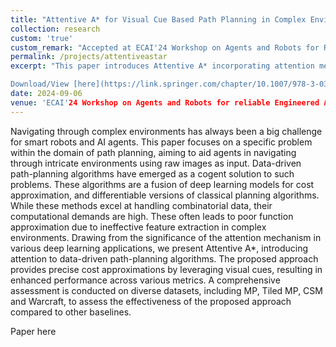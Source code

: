 ```yaml
---
title: "Attentive A* for Visual Cue Based Path Planning in Complex Environments"
collection: research
custom: 'true'
custom_remark: "Accepted at ECAI'24 Workshop on Agents and Robots for Reliable Engineered Autonomy (AREA)"
permalink: /projects/attentiveastar
excerpt: "This paper introduces Attentive A* incorporating attention mechanism into data-driven path-planning algorithms. This algorithm makes use of SCSE mechanism along with VGG-19 in the encoder part of the algorithm to generate a guidance map.

Download/View [here](https://link.springer.com/chapter/10.1007/978-3-031-73180-8_9)"
date: 2024-09-06
venue: 'ECAI'24 Workshop on Agents and Robots for reliable Engineered Autonomy (AREA)'
---
```


<style>

/* Style the counter cards */
.card {
<!--   box-shadow: 0 4px 8px 0 rgba(0, 0, 0, 0.2); /* this adds the "card" effect */ -->
  padding: 16px;
<!--   text-align: center; -->
<!--   background-color: #f1f1f1; -->
}

a:link {
  text-decoration: none;
}
</style>

Navigating through complex environments has always been a big challenge for smart robots and AI agents. This paper focuses on a specific problem within the domain of path planning, aiming to aid agents in navigating through intricate environments using raw images as input. Data-driven path-planning algorithms have emerged as a cogent solution to such problems. These algorithms are a fusion of deep learning models for cost approximation, and differentiable versions of classical planning algorithms. While these methods excel at handling combinatorial data, their computational demands are high. These often leads to poor function approximation due to ineffective feature extraction in complex environments. Drawing from the significance of the attention mechanism in various deep learning applications, we present Attentive A*, introducing attention to data-driven path-planning algorithms. The proposed approach provides precise cost approximations by leveraging visual cues, resulting in enhanced performance across various metrics. A comprehensive assessment is conducted on diverse datasets, including MP, Tiled MP, CSM and Warcraft, to assess the effectiveness of the proposed approach compared to other baselines. 

Paper [here](https://link.springer.com/chapter/10.1007/978-3-031-73180-8_9)